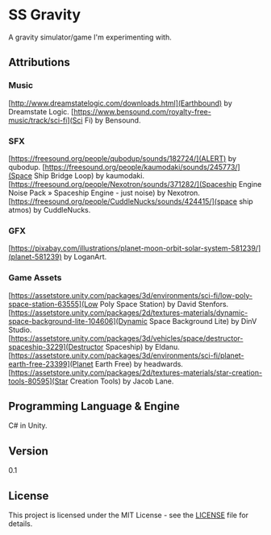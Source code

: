 # SS Gravity
A gravity simulator/game I'm experimenting with.

## Attributions

### Music
[http://www.dreamstatelogic.com/downloads.html](Earthbound) by Dreamstate Logic.
[https://www.bensound.com/royalty-free-music/track/sci-fi](Sci Fi) by Bensound.

### SFX
[https://freesound.org/people/qubodup/sounds/182724/](ALERT) by qubodup.
[https://freesound.org/people/kaumodaki/sounds/245773/](Space Ship Bridge Loop) by kaumodaki.
[https://freesound.org/people/Nexotron/sounds/371282/](Spaceship Engine Noise Pack » Spaceship Engine - just noise) by Nexotron.
[https://freesound.org/people/CuddleNucks/sounds/424415/](space ship atmos) by CuddleNucks.

### GFX
[https://pixabay.com/illustrations/planet-moon-orbit-solar-system-581239/](planet-581239) by LoganArt.

### Game Assets
[https://assetstore.unity.com/packages/3d/environments/sci-fi/low-poly-space-station-63555](Low Poly Space Station) by David Stenfors.
[https://assetstore.unity.com/packages/2d/textures-materials/dynamic-space-background-lite-104606](Dynamic Space Background Lite) by DinV Studio.
[https://assetstore.unity.com/packages/3d/vehicles/space/destructor-spaceship-3229](Destructor Spaceship) by Eldanu.
[https://assetstore.unity.com/packages/3d/environments/sci-fi/planet-earth-free-23399](Planet Earth Free) by headwards.
[https://assetstore.unity.com/packages/2d/textures-materials/star-creation-tools-80595](Star Creation Tools) by Jacob Lane.

## Programming Language & Engine
C# in Unity.

## Version
0.1

## License

This project is licensed under the MIT License - see the [LICENSE](LICENSE) file for details.

